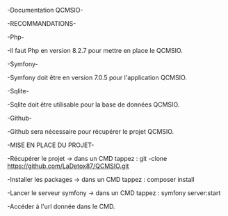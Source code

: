 -Documentation QCMSIO-

-RECOMMANDATIONS-

  -Php-
  
  -Il faut Php en version 8.2.7 pour mettre en place le QCMSIO.

  -Symfony-
  
  -Symfony doit être en version 7.0.5 pour l'application QCMSIO.

  -Sqlite-
  
  -Sqlite doit être utilisable pour la base de données QCMSIO.

  -Github-
  
  -Github sera nécessaire pour récupérer le projet QCMSIO.
  

-MISE EN PLACE DU PROJET-

  -Récupérer le projet -> dans un CMD tappez : git -clone https://github.com/LaDetox87/QCMSIO.git
  
  -Installer les packages -> dans un CMD tappez : composer install
  
  -Lancer le serveur symfony -> dans un CMD tappez : symfony server:start
  
  -Accéder à l'url donnée dans le CMD.
